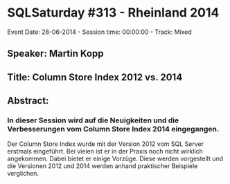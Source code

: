 # SQLSaturday #313 - Rheinland 2014
Event Date: 28-06-2014 - Session time: 00:00:00 - Track: Mixed 
## Speaker: Martin Kopp
## Title: Column Store Index 2012 vs. 2014
## Abstract:
### In dieser Session wird auf die Neuigkeiten und die Verbesserungen vom Column Store Index 2014 eingegangen. 

Der Column Store Index wurde mit der Version 2012 vom SQL Server erstmals eingeführt. Bei vielen ist er in der Praxis noch nicht wirklich angekommen. Dabei bietet er einige Vorzüge. Diese werden vorgestellt und die Versionen 2012 und 2014 werden anhand praktischer Beispiele verglichen.
